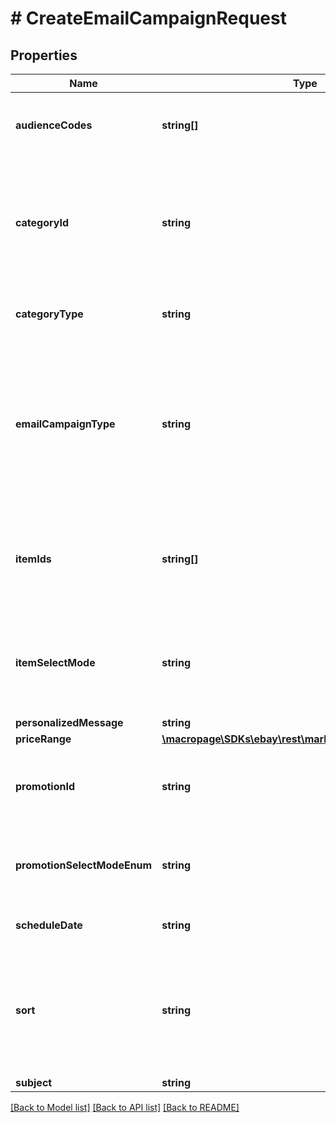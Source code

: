# # CreateEmailCampaignRequest

## Properties

Name | Type | Description | Notes
------------ | ------------- | ------------- | -------------
**audienceCodes** | **string[]** | An array of audience codes for the audiences of the email campaign. At least one audience code is required. There is no upper limit to the number of audience codes.&lt;br&gt;&lt;br&gt;To retrieve seller audiences, call &lt;a href&#x3D;\&quot;/api-docs/sell/marketing/resources/email_campaign/methods/getAudiences\&quot; target&#x3D;\&quot;_blank\&quot;&gt;getAudiences&lt;/a&gt;. Use the &lt;b&gt;code&lt;/b&gt; values in the response to populate &lt;b&gt;audienceCodes&lt;/b&gt;. | [optional]
**categoryId** | **string** | The unique identifier of either an eBay category or a store category.&lt;br&gt;&lt;br&gt;This field is used if a seller wants to apply an email campaign to a specific eBay category or store category. The &lt;b&gt;categoryType&lt;/b&gt; determines whether the &lt;b&gt;categoryId&lt;/b&gt; value is an eBay category or store category.&lt;br&gt;&lt;br&gt;To retrieve eBay categories, use the &lt;a href&#x3D;\&quot;https://developer.ebay.com/devzone/xml/docs/reference/ebay/GetCategories.html\&quot; target&#x3D;\&quot;_blank\&quot;&gt;getCategories&lt;/a&gt; or Taxonomy API. To retrieve seller store categories, use the &lt;a href&#x3D;\&quot;https://developer.ebay.com/devzone/xml/docs/reference/ebay/GetStore.html\&quot; target&#x3D;\&quot;_blank\&quot;&gt;getStore&lt;/a&gt; call. Use the &lt;b&gt;categoryId&lt;/b&gt; value of the desired category from the results as the value in the request.&lt;br&gt;&lt;br&gt;&lt;b&gt;itemSelectMode&lt;/b&gt; must be set to &lt;code&gt;AUTO&lt;/code&gt; in order to use a category ID. | [optional]
**categoryType** | **string** | This field must be set when applying an email campaign to a specific eBay category or store category. The enumeration value used indicates which type of category the &lt;b&gt;categoryId&lt;/b&gt; belongs to. For implementation help, refer to &lt;a href&#x3D;&#39;https://developer.ebay.com/api-docs/sell/marketing/types/api:CategoryTypeEnum&#39;&gt;eBay API documentation&lt;/a&gt; | [optional]
**emailCampaignType** | **string** | The email campaign type of the email campaign being created. There are six &lt;a href&#x3D;\&quot;/api-docs/sell/marketing/types/api:CampaignTypeEnum\&quot;&gt;email campaigns&lt;/a&gt; that a user can create:&lt;ul&gt;&lt;li&gt;&lt;code&gt;WELCOME&lt;/code&gt; - an email sent automatically to new subscribers.&lt;/li&gt;&lt;li&gt;&lt;code&gt;ITEM_SHOWCASE&lt;/code&gt; - an email featuring new products &amp; collections that the seller wants to highlight.&lt;/li&gt;&lt;li&gt;&lt;code&gt;COUPON&lt;/code&gt; - an email containing a coupon code and up to 4 items that this coupon can be applied to.&lt;/li&gt;&lt;li&gt;&lt;code&gt;ORDER_DISCOUNT&lt;/code&gt; - an email containing an order discount and up to 10 items that this discount can be applied to.&lt;/li&gt;&lt;li&gt;&lt;code&gt;SALE_EVENT&lt;/code&gt; - an email about a sale event and up to 10 items that the sale can be applied to.&lt;/li&gt;&lt;li&gt;&lt;code&gt;VOLUME_PRICING&lt;/code&gt; - an email containing up to 10 items that are eligible for volume pricing.&lt;/li&gt;&lt;/ul&gt;&lt;br&gt;&lt;span class&#x3D;\&quot;tablenote\&quot;&gt;&lt;b&gt;Note:&lt;/b&gt; &lt;b&gt;emailCampaignType&lt;/b&gt; cannot be updated once the email campaign is created.&lt;/span&gt; For implementation help, refer to &lt;a href&#x3D;&#39;https://developer.ebay.com/api-docs/sell/marketing/types/api:CampaignTypeEnum&#39;&gt;eBay API documentation&lt;/a&gt; | [optional]
**itemIds** | **string[]** | An array of unique identifiers for the listings displayed in an email campaign. Used if the seller wishes to select the eBay listings in the email campaign rather than have eBay automatically select them. &lt;br&gt;&lt;br&gt;Call &lt;a href&#x3D;\&quot;/DevZone/XML/docs/Reference/eBay/GetSellerList.html#GetSellerList\&quot;&gt;getSellerList&lt;/a&gt; to retrieve all seller listings. Each &lt;b&gt;Item&lt;/b&gt; result contains an &lt;b&gt;ItemID&lt;/b&gt; value. Use this value in &lt;b&gt;itemIds&lt;/b&gt; to feature that listing.&lt;br&gt;&lt;br&gt;The maximum number of &lt;b&gt;itemIds&lt;/b&gt; for the &lt;code&gt;COUPON&lt;/code&gt; campaign type is 4, and for every other campaign type is 10&lt;br&gt;&lt;br&gt;&lt;b&gt;itemSelectMode&lt;/b&gt; must be set to &lt;code&gt;MANUAL&lt;/code&gt; in order to use this field. | [optional]
**itemSelectMode** | **string** | Determines whether listings featured in an email campaign are selected by the seller or by eBay.&lt;br&gt;&lt;br&gt;If &lt;b&gt;itemSelectMode&lt;/b&gt; is set to &lt;code&gt;AUTO&lt;/code&gt;, eBay automatically choses listings based on values set for &lt;b&gt;sort&lt;/b&gt;, &lt;b&gt;categoryType&lt;/b&gt;, &lt;b&gt;categoryId&lt;/b&gt;, and &lt;b&gt;priceRange&lt;/b&gt;.&lt;br&gt;&lt;br&gt;If &lt;b&gt;itemSelectMode&lt;/b&gt; is set to &lt;code&gt;MANUAL&lt;/code&gt;, listings are set by the seller by populating the &lt;b&gt;itemIds&lt;/b&gt; array.&lt;br&gt;&lt;br&gt;&lt;span class&#x3D;\&quot;tablenote\&quot;&gt;&lt;b&gt;Note: &lt;/b&gt;&lt;b&gt;itemSelectMode&lt;/b&gt; is always set to &lt;code&gt;AUTO&lt;/code&gt; for &lt;code&gt;WELCOME&lt;/code&gt; email campaigns.&lt;/span&gt; For implementation help, refer to &lt;a href&#x3D;&#39;https://developer.ebay.com/api-docs/sell/marketing/types/api:ItemSelectModeEnum&#39;&gt;eBay API documentation&lt;/a&gt; | [optional]
**personalizedMessage** | **string** | The body of the email campaign. Accepts HTML and CSS.&lt;br&gt;&lt;br&gt;&lt;b&gt;Max length:&lt;/b&gt; 1000 | [optional]
**priceRange** | [**\macropage\SDKs\ebay\rest\marketing\Model\PriceRange**](PriceRange.md) |  | [optional]
**promotionId** | **string** | The unique identifier of the discount used for an email campaign if the &lt;b&gt;emailCampaignType&lt;/b&gt; is set to &lt;code&gt;COUPON&lt;/code&gt;, &lt;code&gt;SALE_EVENT&lt;/code&gt;, or &lt;code&gt;ORDER_DISCOUNT&lt;/code&gt;. &lt;b&gt;promotionSelectModeEnum&lt;/b&gt; must set to &lt;code&gt;MANUAL&lt;/code&gt; if a discount is selected.&lt;br&gt;&lt;br&gt;Call &lt;a href&#x3D;\&quot;/api-docs/sell/marketing/resources/promotion/methods/getPromotions\&quot; target&#x3D;\&quot;_blank\&quot;&gt;getPromotions&lt;/a&gt; to retrieve a list of the seller&#39;s discounts. Use the &lt;b&gt;promotionId&lt;/b&gt; from an individual &lt;b&gt;PromotionDetail&lt;/b&gt; in the result to populate the request. | [optional]
**promotionSelectModeEnum** | **string** | The selection mode for the discount used if the &lt;b&gt;emailCampaignType&lt;/b&gt; is set to &lt;code&gt;COUPON&lt;/code&gt;, &lt;code&gt;SALE_EVENT&lt;/code&gt;, or &lt;code&gt;ORDER_DISCOUNT&lt;/code&gt;.&lt;br&gt;&lt;br&gt;If &lt;b&gt;promotionSelectModeEnum&lt;/b&gt; is set to &lt;code&gt;AUTO&lt;/code&gt;, eBay will choose the discount to include in the email campaign. If set to &lt;code&gt;MANUAL&lt;/code&gt;, the seller must specify the discount in the &lt;b&gt;promotionId&lt;/b&gt; field. For implementation help, refer to &lt;a href&#x3D;&#39;https://developer.ebay.com/api-docs/sell/marketing/types/api:PromotionSelectModeEnum&#39;&gt;eBay API documentation&lt;/a&gt; | [optional]
**scheduleDate** | **string** | The date and time that the email campaign newsletter will be sent, given in UTC format. Example: 2023-05-20T03:13:35Z&lt;br&gt;&lt;br&gt;This field should be used if the seller wishes to send the email campaign on a future date. If no &lt;b&gt;scheduleDate&lt;/b&gt; is set, the email campaign will send once it is created or updated. | [optional]
**sort** | **string** | The sort rule is used to display the listings featured in the email campaign.&lt;br&gt;&lt;br&gt;Sort rules are only used if &lt;b&gt;itemSelectMode&lt;/b&gt; is set to &lt;code&gt;AUTO&lt;/code&gt;. If &lt;b&gt;itemSelectMode&lt;/b&gt; is &lt;code&gt;MANUAL&lt;/code&gt;, listings are displayed in the order in which they are listed in the &lt;b&gt;itemIds&lt;/b&gt; array. The following sort rules are available:&lt;ul&gt;&lt;li&gt;&lt;code&gt;ENDING_FIRST&lt;/code&gt; displays listings by ending date, from soonest to latest.&lt;/li&gt;&lt;li&gt;&lt;code&gt;LOWEST_PRICED&lt;/code&gt; displays listings by price, from lowest to highest.&lt;/li&gt;&lt;li&gt;&lt;code&gt;HIGHEST_PRICED&lt;/code&gt; displays listings by price, from highest to lowest.&lt;/li&gt;&lt;li&gt;&lt;code&gt;NEWLY_LISTED&lt;/code&gt; displays listings by date listed, with the newest first.&lt;/li&gt;&lt;/ul&gt;&lt;br&gt;&lt;br&gt;The default sort rule is &lt;code&gt;NEWLY_LISTED&lt;/code&gt;. For implementation help, refer to &lt;a href&#x3D;&#39;https://developer.ebay.com/api-docs/sell/marketing/types/api:ItemSortEnum&#39;&gt;eBay API documentation&lt;/a&gt; | [optional]
**subject** | **string** | The subject line of the email campaign.&lt;br&gt;&lt;br&gt;&lt;b&gt;Max length:&lt;/b&gt; 70 | [optional]

[[Back to Model list]](../../README.md#models) [[Back to API list]](../../README.md#endpoints) [[Back to README]](../../README.md)
